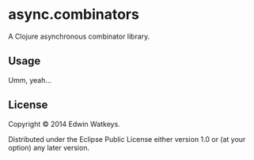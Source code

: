 # async.combinators

A Clojure asynchronous combinator library.

## Usage

Umm, yeah...

## License

Copyright © 2014 Edwin Watkeys.

Distributed under the Eclipse Public License either version 1.0 or (at
your option) any later version.

